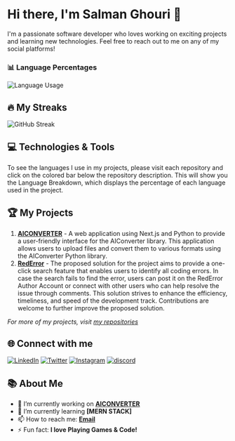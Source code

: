 # Hi there, I'm Salman Ghouri 👋

I'm a passionate software developer who loves working on exciting projects and learning new technologies. Feel free to reach out to me on any of my social platforms!

### 📊 Language Percentages

<p align="left">
  <img src="https://github-readme-stats.vercel.app/api/top-langs/?username=salmanghouridev&langs_count=8&layout=compact&hide_border=true" alt="Language Usage">
</p>

## 🔥 My Streaks

![GitHub Streak](https://github-readme-streak-stats.herokuapp.com/?user=salmanghouridev&theme=tokyonight)

## 💻 Technologies & Tools

To see the languages I use in my projects, please visit each repository and click on the colored bar below the repository description. This will show you the Language Breakdown, which displays the percentage of each language used in the project.



## 🏆 My Projects

1. **[AICONVERTER](https://github.com/salmanghouridev/aiconverter)** - A web application using Next.js and Python to provide a user-friendly interface for the AIConverter library. This application allows users to upload files and convert them to various formats using the AIConverter Python library.
2. **[RedError](https://github.com/salmanghouridev/RedError)** - The proposed solution for the project aims to provide a one-click search feature that enables users to identify all coding errors. In case the search fails to find the error, users can post it on the RedError Author Account or connect with other users who can help resolve the issue through comments. This solution strives to enhance the efficiency, timeliness, and speed of the development track. Contributions are welcome to further improve the proposed solution.

_For more of my projects, visit [my repositories](https://github.com/salmanghouridev?tab=repositories)_

## 🌐 Connect with me

[![LinkedIn](https://img.shields.io/badge/LinkedIn-%230077B5.svg?&style=for-the-badge&logo=linkedin&logoColor=white)](https://www.linkedin.com/in/salman-ghouri01/)
[![Twitter](https://img.shields.io/badge/Twitter-%231DA1F2.svg?&style=for-the-badge&logo=twitter&logoColor=white)](https://twitter.com/salmanghouridev)
[![Instagram](https://img.shields.io/badge/Instagram-%23E4405F.svg?&style=for-the-badge&logo=instagram&logoColor=white)](https://www.instagram.com/salmanghouridevv/)
[![discord](https://img.shields.io/badge/Discord-%230077B5.svg?&style=for-the-badge&logo=discord&logoColor=white)](https://discord.gg/KktRnrQgAz/)


## 📚 About Me

- 🔭 I’m currently working on **[AICONVERTER](https://github.com/salmanghouridev/aiconverter)**
- 🌱 I’m currently learning **[MERN STACK]**
- 📫 How to reach me: **[Email](mailto:hello@salmanghouri.com)**
- ⚡ Fun fact: **I love Playing Games & Code!**
